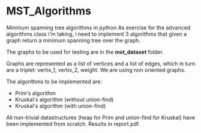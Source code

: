 # MST_Algorithms
Minimum spanning tree algorithms in python
As exercise for the advanced algorithms class i'm taking, i need to implement 3 algorithms that given a graph return a minimum spanning tree over the graph.

The graphs to be used for testing are in the **mst_dataset** folder.

Graphs are represented as a list of vertices and a list of edges, which in turn are a triplet: vertix_1, vertix_2, weight. We are using non oriented graphs.

The algorithms to be implemented are:

- Prim's algorithm
- Kruskal's algorithm (without union-find)
- Kruskal's algorithm (with union-find)

All non-trivial datastructures (heap for Prim and union-find for Kruskal) have been implemented from scratch.
Results in report.pdf.
